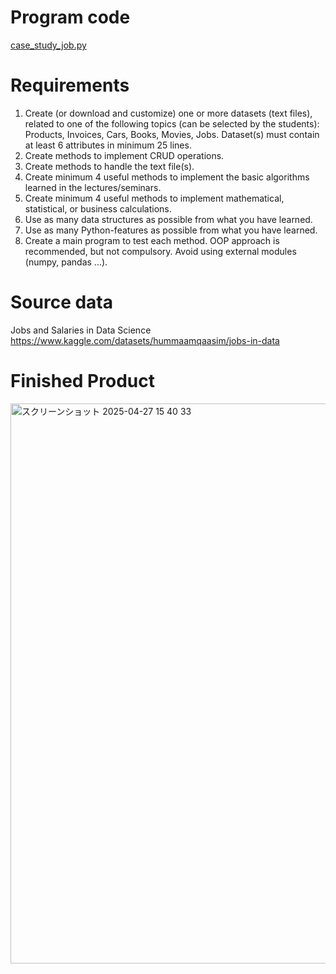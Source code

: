 # Program code
[case_study_job.py](https://github.com/mari-mari123/case_study_job/blob/main/case_study_job.py)

# Requirements
1. Create (or download and customize) one or more datasets (text files), related to one
of the following topics (can be selected by the students): Products, Invoices, Cars,
Books, Movies, Jobs. Dataset(s) must contain at least 6 attributes in minimum 25 lines.
2. Create methods to implement CRUD operations.
3. Create methods to handle the text file(s).
4. Create minimum 4 useful methods to implement the basic algorithms learned in the
lectures/seminars.
5. Create minimum 4 useful methods to implement mathematical, statistical, or business
calculations. 
6. Use as many data structures as possible from what you have learned.
7. Use as many Python-features as possible from what you have learned.
8. Create a main program to test each method.
OOP approach is recommended, but not compulsory. Avoid using external modules
(numpy, pandas ...).

# Source data
Jobs and Salaries in Data Science
https://www.kaggle.com/datasets/hummaamqaasim/jobs-in-data

# Finished Product
<img width="896" alt="スクリーンショット 2025-04-27 15 40 33" src="https://github.com/user-attachments/assets/d7f2d7bb-0d40-4fe5-8a42-c2c01ef3e6a3" />
